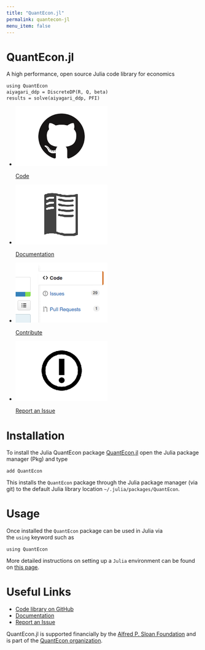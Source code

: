```yaml
---
title: "QuantEcon.jl"
permalink: quantecon-jl
menu_item: false
---
```

# QuantEcon.jl

A high performance, open source Julia code library for economics

    using QuantEcon
    aiyagari_ddp = DiscreteDP(R, Q, beta)
    results = solve(aiyagari_ddp, PFI)

<ul class="library-links">
	<li>
		<p><a href="https://github.com/QuantEcon/QuantEcon.jl"><img alt=" " src="/assets/library-button-code.png"></a></p>
		<p><a href="https://github.com/QuantEcon/QuantEcon.jl">Code</a></p>
	</li>
	<li>
		<p><a href="http://quantecon.github.io/QuantEcon.jl/latest/"><img alt=" " src="/assets/library-button-documentation.png"></a></p>
		<p><a href="http://quantecon.github.io/QuantEcon.jl/latest/">Documentation</a></p>
	</li>
	<li>
		<p><a href="/julia-developers"><img alt=" " src="/assets/library-button-contribute.png"></a></p>
		<p><a href="/julia-developers">Contribute</a></p>
	</li>
	<li>
		<p><a href="https://github.com/QuantEcon/QuantEcon.jl/issues" target="_blank"><img alt=" " src="/assets/library-button-issue.png"></a></p>
		<p><a href="https://github.com/QuantEcon/QuantEcon.jl/issues" target="_blank">Report an Issue</a></p>
	</li>
</ul>

# Installation

To install the Julia QuantEcon package [QuantEcon.jl](https://github.com/QuantEcon/QuantEcon.jl/) open the Julia package manager (Pkg) and type

    add QuantEcon

This installs the `QuantEcon` package through the Julia package manager (via git) to the default Julia library location `~/.julia/packages/QuantEcon`.

# Usage

Once installed the `QuantEcon` package can be used in Julia via the `using` keyword such as

    using QuantEcon

More detailed instructions on setting up a `Julia` environment can be found on [this page](https://lectures.quantecon.org/jl/getting_started.html).

# Useful Links

*   [Code library on GitHub](https://github.com/QuantEcon/QuantEcon.jl)
*   [Documentation](http://quantecon.github.io/QuantEcon.jl/)
*   [Report an Issue](https://github.com/QuantEcon/QuantEcon.jl/issues)

QuantEcon.jl is supported financially by the [Alfred P. Sloan Foundation](http://www.sloan.org/) and is part of the [QuantEcon organization](/).
